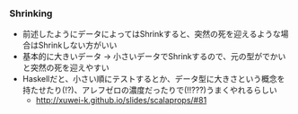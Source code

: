 ### Shrinking

- 前述したようにデータによってはShrinkすると、突然の死を迎えるような場合はShrinkしない方がいい
- 基本的に大きいデータ -> 小さいデータでShrinkするので、元の型がでかいと突然の死を迎えやすい
- Haskellだと、小さい順にテストするとか、データ型に大きさという概念を持たせたり(!?)、アレフゼロの濃度だったりで(!!???)うまくやれるらしい
   - http://xuwei-k.github.io/slides/scalaprops/#81
